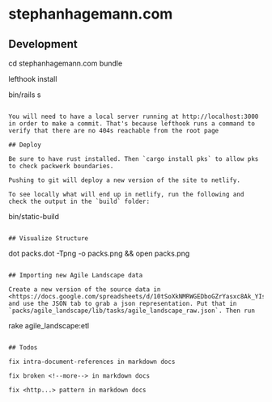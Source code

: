 # stephanhagemann.com

## Development

cd stephanhagemann.com
bundle

lefthook install

bin/rails s
```

You will need to have a local server running at http://localhost:3000 in order to make a commit. That's because lefthook runs a command to verify that there are no 404s reachable from the root page

## Deploy

Be sure to have rust installed. Then `cargo install pks` to allow pks to check packwerk boundaries.

Pushing to git will deploy a new version of the site to netlify.

To see locally what will end up in netlify, run the following and check the output in the `build` folder:

```
bin/static-build
```

## Visualize Structure

```
dot packs.dot -Tpng -o packs.png && open packs.png
```

## Importing new Agile Landscape data

Create a new version of the source data in <https://docs.google.com/spreadsheets/d/10tSoXkNMRWGEDboGZrYasxc8Ak_YIscgTjnP1pmnRLI/edit#gid=0> and use the JSON tab to grab a json representation. Put that in `packs/agile_landscape/lib/tasks/agile_landscape_raw.json`. Then run 

```
rake agile_landscape:etl
```

## Todos

fix intra-document-references in markdown docs

fix broken <!--more--> in markdown docs

fix <http...> pattern in markdown docs